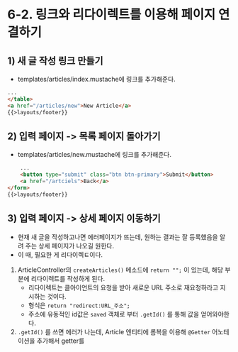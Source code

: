 # 6-2. 링크와 리다이렉트를 이용해 페이지 연결하기
## 1) 새 글 작성 링크 만들기
- templates/articles/index.mustache에 링크를 추가해준다.
```html
...
</table>
<a href="/articles/new">New Article</a>
{{>layouts/footer}}
```

## 2) 입력 페이지 -> 목록 페이지 돌아가기
- templates/articles/new.mustache에 링크를 추가해준다.
```html
	...
    <button type="submit" class="btn btn-primary">Submit</button>
    <a href="/artciels">Back</a>
</form>
{{>layouts/footer}}
```

## 3) 입력 페이지 -> 상세 페이지 이동하기
- 현재 새 글을 작성하고나면 에러페이지가 뜨는데, 원하는 결과는 잘 등록했음을 알려 주는 상세 페이지가 나오길 원한다.
- 이 때, 필요한 게 리다이렉ㅌ이다.

1. ArticleController의 `createArticles()` 메소드에 `return "";` 이 있는데, 해당 부분에 리다이렉트를 작성하게 된다.
	- 리다이렉트는 클아이언트의 요청을 받아 새로운 URL 주소로 재요청하라고 지시하는 것이다.
	- 형식은 `return "redirect:URL_주소";`
	- 주소에 유동적인 id값은 `saved` 객체로 부터 `.getId()` 를 통해 값을 얻어와야한다.
2. `.getId()` 를 쓰면 에러가 나는데, Article 엔티티에 롬복을 이용해 `@Getter` 어노테이션을 추가해서 getter를